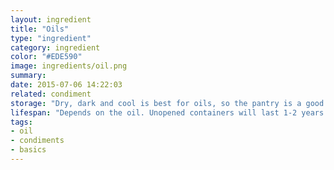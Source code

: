 ```yaml
---
layout: ingredient
title: "Oils"
type: "ingredient"
category: ingredient
color: "#EDE590"
image: ingredients/oil.png
summary: 
date: 2015-07-06 14:22:03
related: condiment
storage: "Dry, dark and cool is best for oils, so the pantry is a good place. Oils can be kept in the fridge but some of them become cloudy or solidify if too cold, so youll have to bring them back to room temperature if you do."
lifespan: "Depends on the oil. Unopened containers will last 1-2 years. When opened, cooking oils last longer (1yr) than flavour oils (3-8 months). You can extend the life with a couple of months by refrigerating"
tags:
- oil
- condiments
- basics
---
```

